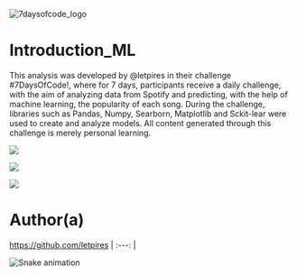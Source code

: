 ![7daysofcode_logo](https://github.com/Leonardopedroti/Introduction_ML/assets/118215789/0fe207ba-70a1-405d-aa61-d694b3c40335)


# Introduction_ML

This analysis was developed by @letpires in their challenge #7DaysOfCode!, where for 7 days, participants receive a daily challenge, with the aim of analyzing data from Spotify and predicting, with the help of machine learning, the popularity of each song. During the challenge, libraries such as Pandas, Numpy, Searborn, Matplotlib and Sckit-lear were used to create and analyze models.
All content generated through this challenge is merely personal learning.
</p>
<img src="https://img.shields.io/badge/Status-in%20development-green"/>
</p>
<img src="https://img.shields.io/badge/Language-Python-blue"/>
</p>
<img src="https://img.shields.io/badge/Release%20Date-undetermined-yellow"/>

# Author(a)
 https://github.com/letpires 
| :---: | 

![Snake animation](https://github.com/Leonardopedroti/introduction_ML/output/github-contribution-grid-snake.svg)
